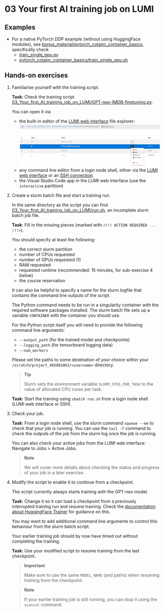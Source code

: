 # 03 Your first AI training job on LUMI

## Examples

- For a native PyTorch DDP example (without using HuggingFace modules), see [bonus_material/pytorch_cotainr_container_basics](bonus_material/pytorch_cotainr_container_basics), specifically check
  - [train_single_gpu.py](bonus_material/pytorch_cotainr_container_basics/train_single_gpu.py)
  - [pytorch_cotainr_container_basics/train_single_gpu.sh](bonus_material/pytorch_cotainr_container_basics/train_single_gpu.sh)


## Hands-on exercises

1. Familiarise yourself with the training script.
   
   **Task**: Check the training script [03_Your_first_AI_training_job_on_LUMI/GPT-neo-IMDB-finetuning.py](03_Your_first_AI_training_job_on_LUMI/GPT-neo-IMDB-finetuning.py). 
   
   You can open it via
   - the built-in editor of the [LUMI web interface](https://lumi.csc.fi) file explorer: ![Open the LUMI web interface file editor by navigating to a file, clicking the "three dots" menu button and then selecting "Edit"](images/lumi_web_interface_edit_file.png)
   - any command line editor from a login node shell, either via the [LUMI web interface](https://lumi.csc.fi) or an [SSH connection](https://docs.lumi-supercomputer.eu/firststeps/loggingin/).
   - the Visual Studio Code app in the LUMI web interface (use the `interactive` partition)

2. Create a slurm batch file and start a training run.

    In the same directory as the script you can find [03_Your_first_AI_training_job_on_LUMI/run.sh](03_Your_first_AI_training_job_on_LUMI/run.sh), an incomplete slurm batch job file.

    **Task**: Fill in the missing pieces (marked with `<!!! ACTION REQUIRED ... !!!>`).
    
    You should specify at least the following:
    - the correct slurm partition
    - number of CPUs requested
    - number of GPUs requested (1)
    - RAM requested
    - requested runtime (recommended: 15 minutes, for sub-exercise 4 below)
    - the course reservation
  
    It can also be helpful to specify a name for the slurm logfile that contains the command line outputs of the script.

    The Python command needs to be run in a singularity container with the required software packages installed. The slurm batch file sets up a variable `CONTAINER`
    with the container you should use.
    
    For the Python script itself you will need to provide the following command line arguments:
    - `--output_path` (for the trained model and checkpoints)
    - `--logging_path` (for tensorboard logging data)
    - `--num_workers`
  
    Please set the paths to some destination of your choice within your `/scratch/project_465001063/<username>` directory.
  
    > **Tip**
    >
    > Slurm sets the environment variable `SLURM_CPUS_PER_TASK` to the value of allocated CPU cores per task.
    
    **Task**: Start the training using `sbatch run.sh` from a login node shell (LUMI web interface or SSH).

3. Check your job.

    **Task**: From a login node shell, use the slurm command `squeue --me` to check that your job is running. You can use the `tail -f` command to check the outputs of the job from the slurm log once the job is running.

    You can also check your active jobs from the LUMI web interface: Navigate to Jobs > Active Jobs.

    > **Note**
    >
    > We will cover more details about checking the status and progress of your job in a later exercise.

4. Modify the script to enable it to continue from a checkpoint.

    The script currently always starts training with the GPT-neo model.
    
    **Task**: Change it so it can load a checkpoint from a previously interrupted training run and resume training. Check the [documentation about HuggingFace Trainer](https://huggingface.co/docs/transformers/main_classes/trainer) for guidance on this.

    You may want to add additional command line arguments to control this behaviour from the slurm batch script.

    Your earlier training job should by now have timed out without completing the training.
    
    **Task**: Use your modified script to resume training from the last checkpoint.

    > **Important**
    >
    > Make sure to use the same `MODEL_NAME` (and paths) when resuming training from the checkpoint.

    > **Note**
    >
    > If your earlier training job is still running, you can stop it using the `scancel` command.
